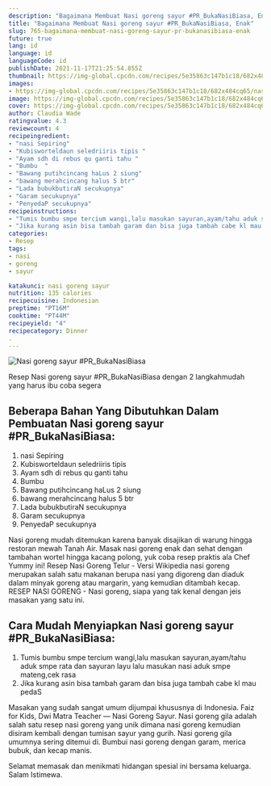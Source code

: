 ```yaml
---
description: "Bagaimana Membuat Nasi goreng sayur #PR_BukaNasiBiasa, Enak"
title: "Bagaimana Membuat Nasi goreng sayur #PR_BukaNasiBiasa, Enak"
slug: 765-bagaimana-membuat-nasi-goreng-sayur-pr-bukanasibiasa-enak
future: true
lang: id
language: id
languageCode: id
publishDate: 2021-11-17T21:25:54.855Z 
thumbnail: https://img-global.cpcdn.com/recipes/5e35863c147b1c18/682x484cq65/nasi-goreng-sayur-pr_bukanasibiasa-foto-resep-utama.png
images:
- https://img-global.cpcdn.com/recipes/5e35863c147b1c18/682x484cq65/nasi-goreng-sayur-pr_bukanasibiasa-foto-resep-utama.png
image: https://img-global.cpcdn.com/recipes/5e35863c147b1c18/682x484cq65/nasi-goreng-sayur-pr_bukanasibiasa-foto-resep-utama.png
cover: https://img-global.cpcdn.com/recipes/5e35863c147b1c18/682x484cq65/nasi-goreng-sayur-pr_bukanasibiasa-foto-resep-utama.png
author: Claudia Wade
ratingvalue: 4.3
reviewcount: 4
recipeingredient:
- "nasi Sepiring"
- "Kubisworteldaun seledriiris tipis "
- "Ayam sdh di rebus qu ganti tahu "
- "Bumbu  "
- "Bawang putihcincang haLus 2 siung"
- "bawang merahcincang halus 5 btr"
- "Lada bubukbutiraN secukupnya"
- "Garam secukupnya"
- "PenyedaP secukupnya"
recipeinstructions:
- "Tumis bumbu smpe tercium wangi,lalu masukan sayuran,ayam/tahu aduk smpe rata dan sayuran layu lalu masukan nasi aduk smpe mateng,cek rasa"
- "Jika kurang asin bisa tambah garam dan bisa juga tambah cabe kl mau pedaS"
categories:
- Resep
tags:
- nasi
- goreng
- sayur

katakunci: nasi goreng sayur 
nutrition: 135 calories
recipecuisine: Indonesian
preptime: "PT16M"
cooktime: "PT44M"
recipeyield: "4"
recipecategory: Dinner
. 
---
```



![Nasi goreng sayur #PR_BukaNasiBiasa](https://img-global.cpcdn.com/recipes/5e35863c147b1c18/682x484cq65/nasi-goreng-sayur-pr_bukanasibiasa-foto-resep-utama.png)

Resep Nasi goreng sayur #PR_BukaNasiBiasa    dengan 2 langkahmudah yang harus ibu coba segera

<!--inarticleads1-->

## Beberapa Bahan Yang Dibutuhkan Dalam Pembuatan Nasi goreng sayur #PR_BukaNasiBiasa:

1. nasi Sepiring
1. Kubisworteldaun seledriiris tipis 
1. Ayam sdh di rebus qu ganti tahu 
1. Bumbu  
1. Bawang putihcincang haLus 2 siung
1. bawang merahcincang halus 5 btr
1. Lada bubukbutiraN secukupnya
1. Garam secukupnya
1. PenyedaP secukupnya

Nasi goreng mudah ditemukan karena banyak disajikan di warung hingga restoran mewah Tanah Air. Masak nasi goreng enak dan sehat dengan tambahan wortel hingga kacang polong, yuk coba resep praktis ala Chef Yummy ini! Resep Nasi Goreng Telur - Versi Wikipedia nasi goreng merupakan salah satu makanan berupa nasi yang digoreng dan diaduk dalam minyak goreng atau margarin, yang kemudian ditambah kecap. RESEP NASI GORENG - Nasi goreng, siapa yang tak kenal dengan jeis masakan yang satu ini. 

<!--inarticleads2-->

## Cara Mudah Menyiapkan Nasi goreng sayur #PR_BukaNasiBiasa:

1. Tumis bumbu smpe tercium wangi,lalu masukan sayuran,ayam/tahu aduk smpe rata dan sayuran layu lalu masukan nasi aduk smpe mateng,cek rasa
1. Jika kurang asin bisa tambah garam dan bisa juga tambah cabe kl mau pedaS


Masakan yang sudah sangat umum dijumpai khususnya di Indonesia. Faiz for Kids, Dwi Matra Teacher — Nasi Goreng Sayur. Nasi goreng gila adalah salah satu resep nasi goreng yang unik dimana nasi goreng kemudian disiram kembali dengan tumisan sayur yang gurih. Nasi goreng gila umumnya sering ditemui di. Bumbui nasi goreng dengan garam, merica bubuk, dan kecap manis. 

Selamat memasak dan menikmati hidangan spesial ini bersama keluarga. Salam Istimewa.
